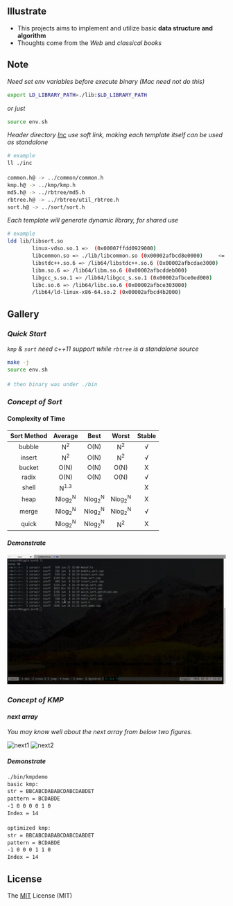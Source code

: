 ## Illustrate
- This projects aims to implement and utilize basic **data structure and algorithm**
- Thoughts come from the _Web_ and _classical books_

## Note
_Need set env variables before execute binary (Mac need not do this)_

```bash
export LD_LIBRARY_PATH=./lib:$LD_LIBRARY_PATH
```
_or just_

```bash
source env.sh
```

_Header directory [Inc](./inc) use soft link, making each template itself can be used as standalone_

```bash
# example
ll ./inc

common.h@ -> ../common/common.h
kmp.h@ -> ../kmp/kmp.h
md5.h@ -> ../rbtree/md5.h
rbtree.h@ -> ../rbtree/util_rbtree.h
sort.h@ -> ../sort/sort.h
```

_Each template will generate dynamic library, for shared use_

```bash
# example
ldd lib/libsort.so
        linux-vdso.so.1 =>  (0x00007ffdd0929000)
        libcommon.so => ./lib/libcommon.so (0x00002afbcd8e0000)     <= mylib
        libstdc++.so.6 => /lib64/libstdc++.so.6 (0x00002afbcdae3000)
        libm.so.6 => /lib64/libm.so.6 (0x00002afbcddeb000)
        libgcc_s.so.1 => /lib64/libgcc_s.so.1 (0x00002afbce0ed000)
        libc.so.6 => /lib64/libc.so.6 (0x00002afbce303000)
        /lib64/ld-linux-x86-64.so.2 (0x00002afbcd4b2000)
```

## Gallery
### _Quick Start_
_`kmp` & `sort` need c++11 support while `rbtree` is a standalone source_

```bash
make -j
source env.sh

# then binary was under ./bin
```

### _Concept of Sort_
#### Complexity of Time
| Sort Method | Average | Best | Worst | Stable |
| :--: | :--: | :--: | :--: | :--: |
| bubble | N<sup>2</sup> | O(N) | N<sup>2</sup> | &radic; |
| insert | N<sup>2</sup> | O(N) | N<sup>2</sup> | &radic; |
| bucket | O(N) | O(N) | O(N) | &Chi; |
| radix | O(N) | O(N) | O(N) | &radic; |
| shell | N<sup>1.3</sup> |  |  | &Chi; |
| heap | Nlog<sub>2</sub><sup>N</sup> | Nlog<sub>2</sub><sup>N</sup> | Nlog<sub>2</sub><sup>N</sup> | &Chi; |
| merge | Nlog<sub>2</sub><sup>N</sup> | Nlog<sub>2</sub><sup>N</sup> | Nlog<sub>2</sub><sup>N</sup> | &radic; |
| quick | Nlog<sub>2</sub><sup>N</sup> | Nlog<sub>2</sub><sup>N</sup> | N<sup>2</sup> | &Chi; |

#### _Demonstrate_
![](./gif/sortdemo.gif)

### _Concept of KMP_
#### _next array_
_You may know well about the next array from below two figures._

![next1](http://img1.tuicool.com/2E36nuQ.png!web)
![next2](http://img1.tuicool.com/qYN3u2v.png!web)

#### _Demonstrate_
```bash
./bin/kmpdemo
basic kmp:
str = BBCABCDABABCDABCDABDET
pattern = BCDABDE
-1 0 0 0 0 1 0
Index = 14

optimized kmp:
str = BBCABCDABABCDABCDABDET
pattern = BCDABDE
-1 0 0 0 1 1 0
Index = 14
```

## License
The [MIT](./LICENSE.txt) License (MIT)